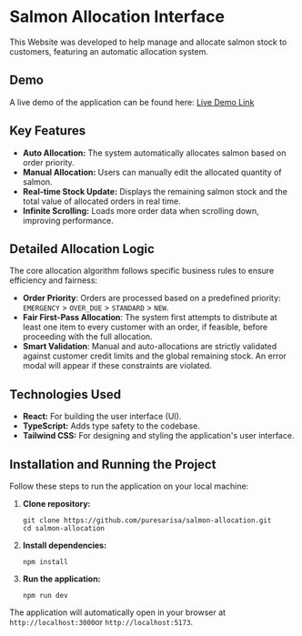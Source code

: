 # Salmon Allocation Interface

This Website was developed to help manage and allocate salmon stock to customers, featuring an automatic allocation system.

## Demo

A live demo of the application can be found here: [Live Demo Link](https://sarisa-salmon-allocation.vercel.app)

## Key Features

- **Auto Allocation:** The system automatically allocates salmon based on order priority.
- **Manual Allocation:** Users can manually edit the allocated quantity of salmon.
- **Real-time Stock Update:** Displays the remaining salmon stock and the total value of allocated orders in real time.
- **Infinite Scrolling:** Loads more order data when scrolling down, improving performance.

## Detailed Allocation Logic

The core allocation algorithm follows specific business rules to ensure efficiency and fairness:

- **Order Priority**: Orders are processed based on a predefined priority: `EMERGENCY` > `OVER_DUE` > `STANDARD` > `NEW`.
- **Fair First-Pass Allocation**: The system first attempts to distribute at least one item to every customer with an order, if feasible, before proceeding with the full allocation.
- **Smart Validation**: Manual and auto-allocations are strictly validated against customer credit limits and the global remaining stock. An error modal will appear if these constraints are violated.

## Technologies Used

- **React:** For building the user interface (UI).
- **TypeScript:** Adds type safety to the codebase.
- **Tailwind CSS:** For designing and styling the application's user interface.

## Installation and Running the Project

Follow these steps to run the application on your local machine:

1.  **Clone repository:**

    ```
    git clone https://github.com/puresarisa/salmon-allocation.git
    cd salmon-allocation

    ```

2.  **Install dependencies:**

    ```
    npm install

    ```

3.  **Run the application:**

    ```
    npm run dev

    ```

The application will automatically open in your browser at `http://localhost:3000`or `http://localhost:5173`.
